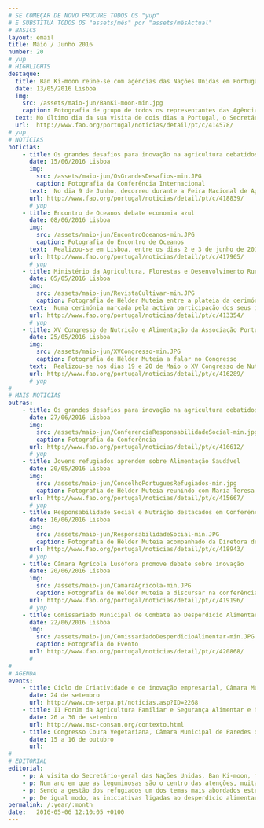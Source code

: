 ```yaml
---
# SE COMEÇAR DE NOVO PROCURE TODOS OS "yup"
# E SUBSTITUA TODOS OS "assets/mês" por "assets/mêsActual"
# BASICS
layout: email
title: Maio / Junho 2016
number: 20
# yup
# HIGHLIGHTS
destaque:
  title: Ban Ki-moon reúne-se com agências das Nações Unidas em Portugal
  date: 13/05/2016 Lisboa
  img:
    src: /assets/maio-jun/BanKi-moon-min.jpg
    caption: Fotografia de grupo de todos os representantes das Agências das Nações Unidas
  text: No último dia da sua visita de dois dias a Portugal, o Secretário-geral das Nações Unidas, Ban Ki-moon, teve um encontro de trabalho com as agências das Nações Unidas representadas em Portugal, no escritório da Organização Internacional do Trabalho (OIT), em Lisboa.
  url:  http://www.fao.org/portugal/noticias/detail/pt/c/414578/
# yup
# NOTÍCIAS
noticias:
    - title: Os grandes desafios para inovação na agricultura debatidos em Santarém
      date: 15/06/2016 Lisboa
      img:
        src: /assets/maio-jun/OsGrandesDesafios-min.JPG
        caption: Fotografia da Conferência Internacional
      text:  No dia 9 de Junho, decorreu durante a Feira Nacional de Agricultura em Santarém, uma Conferência Internacional para debater os grandes desafios para a inovação na agricultura em Portugal e no mundo.
      url: http://www.fao.org/portugal/noticias/detail/pt/c/418839/
      # yup
    - title: Encontro de Oceanos debate economia azul
      date: 08/06/2016 Lisboa
      img:
        src: /assets/maio-jun/EncontroOceanos-min.JPG
        caption: Fotografia do Encontro de Oceanos
      text:  Realizou-se em Lisboa, entre os dias 2 e 3 de junho de 2016, o Encontro de Oceanos, um encontro internacional, na sequência da Semana Azul de 2015. Participaram ministros responsáveis pelos assuntos do mar provenientes de vários quadrantes do globo, e representantes de organizações institucionais relacionadas com o tema, entre as quais a FAO.
      url: http://www.fao.org/portugal/noticias/detail/pt/c/417965/
      # yup
    - title: Ministério da Agricultura, Florestas e Desenvolvimento Rural lança 3ª edição da revista CULTIVAR
      date: 05/05/2016 Lisboa
      img:
        src: /assets/maio-jun/RevistaCultivar-min.JPG
        caption: Fotografia de Hélder Muteia entre a plateia da cerimónia
      text:  Numa cerimónia marcada pela activa participação dos seus intervenientes, lotando por completo a sala de sessões do Ministério da Agricultura, o Gabinete de Planeamento, Políticas e Administração Geral (GPP)foi palco do lançamento da terceira edição da Revista CULTIVAR, uma iniciativa que visa promover o debate sobre os temas actuais do sector agro-alimentar em Portugal e no Mundo.
      url: http://www.fao.org/portugal/noticias/detail/pt/c/413354/
      # yup
    - title: XV Congresso de Nutrição e Alimentação da Associação Portuguesa dos Nutricionistas destaca Ano Internacional das Leguminosas
      date: 25/05/2016 Lisboa
      img:
        src: /assets/maio-jun/XVCongresso-min.JPG
        caption: Fotografia de Hélder Muteia a falar no Congresso
      text:  Realizou-se nos dias 19 e 20 de Maio o XV Congresso de Nutrição e Alimentação da Associação Portuguesa dos Nutricionistas, no Porto em Portugal. Nesta edição, dotada como tema base “Saber Escolher” foram abordados conteúdos pertinentes, com grande relevância em termos técnico-científicos comunicados por palestrantes de reconhecido mérito.  
      url: http://www.fao.org/portugal/noticias/detail/pt/c/416289/
      # yup
#
# MAIS NOTÍCIAS
outras:
    - title: Os grandes desafios para inovação na agricultura debatidos em Santarém
      date: 27/06/2016 Lisboa
      img:
        src: /assets/maio-jun/ConferenciaResponsabilidadeSocial-min.jpg
        caption: Fotografia da Conferência
      url: http://www.fao.org/portugal/noticias/detail/pt/c/416612/
      # yup
    - title: Jovens refugiados aprendem sobre Alimentação Saudável
      date: 20/05/2016 Lisboa
      img:
        src: /assets/maio-jun/ConcelhoPortuguesRefugiados-min.jpg
        caption: Fotografia de Hélder Muteia reunindo com Maria Teresa Morais Mendes
      url: http://www.fao.org/portugal/noticias/detail/pt/c/415667/
      # yup
    - title: Responsabilidade Social e Nutrição destacados em Conferência
      date: 16/06/2016 Lisboa
      img:
        src: /assets/maio-jun/ResponsabilidadeSocial-min.JPG
        caption: Fotografia de Hélder Muteia acompanhado da Diretora de Comunicação do LIDL, Dra. Vanessa Romeu.
      url: http://www.fao.org/portugal/noticias/detail/pt/c/418943/
      # yup
    - title: Câmara Agrícola Lusófona promove debate sobre inovação
      date: 20/06/2016 Lisboa
      img:
        src: /assets/maio-jun/CamaraAgricola-min.JPG
        caption: Fotografia de Helder Muteia a discursar na conferência
      url: http://www.fao.org/portugal/noticias/detail/pt/c/419196/
      # yup
    - title: Comissariado Municipal de Combate ao Desperdício Alimentar em Lisboa apresenta 2º relatório
      date: 22/06/2016 Lisboa
      img:
        src: /assets/maio-jun/ComissariadoDesperdicioAlimentar-min.JPG
        caption: Fotografia do Evento
      url: http://www.fao.org/portugal/noticias/detail/pt/c/420868/
      #
#
# AGENDA
events:
    - title: Ciclo de Criatividade e de inovação empresarial, Câmara Municipal de Serpa, Serpa
      date: 24 de setembro
      url: http://www.cm-serpa.pt/noticias.asp?ID=2268
    - title: II Forúm da Agricultura Familiar e Segurança Alimentar e Nutricional da CPLP, Lisboa
      date: 26 a 30 de setembro
      url: http://www.msc-consan.org/contexto.html
    - title: Congresso Coura Vegetariana, Câmara Municipal de Paredes de Coura, Paredes de Coura
      date: 15 a 16 de outubro
      url:
#
# EDITORIAL
editorial:
    - p: A visita do Secretário-geral das Nações Unidas, Ban Ki-moon, foi certamente um momento privilegiado para as agências representadas em Portugal, pela oportunidade de partilhar ideias e realizações com o mais alto dirigente da organização.
    - p: Num ano em que as leguminosas são o centro das atenções, muitas das atividades da FAO no país evidenciaram essa tónica, na mais diversificada gama de atividades, incluindo o Congresso Nacional dos Nutricionistas no Porto e a conferência sobre a responsabilidade social e o desenvolvimento local em Leiria.
    - p: Sendo a gestão dos refugiados um dos temas mais abordados este ano, a nossa parceria com as autoridades portuguesas para promover uma dieta saudável entre os refugiados merece destaque.
    - p: De igual modo, as iniciativas ligadas ao desperdício alimentar, inovação e nutrição deixaram marcas e lembranças positivas que queremos partilhar com os nossos leitores.
permalink: /:year/:month
date:   2016-05-06 12:10:05 +0100
---
```

